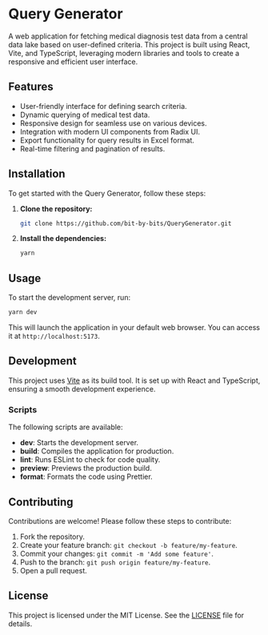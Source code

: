 # Query Generator

A web application for fetching medical diagnosis test data from a central data lake based on user-defined criteria. This project is built using React, Vite, and TypeScript, leveraging modern libraries and tools to create a responsive and efficient user interface.

## Features

- User-friendly interface for defining search criteria.
- Dynamic querying of medical test data.
- Responsive design for seamless use on various devices.
- Integration with modern UI components from Radix UI.
- Export functionality for query results in Excel format.
- Real-time filtering and pagination of results.

## Installation

To get started with the Query Generator, follow these steps:

1. **Clone the repository:**

   ```bash
   git clone https://github.com/bit-by-bits/QueryGenerator.git
   ```

2. **Install the dependencies:**

   ```bash
   yarn
   ```

## Usage

To start the development server, run:

```bash
yarn dev
```

This will launch the application in your default web browser. You can access it at `http://localhost:5173`.

## Development

This project uses [Vite](https://vitejs.dev/) as its build tool. It is set up with React and TypeScript, ensuring a smooth development experience.

### Scripts

The following scripts are available:

- **dev**: Starts the development server.
- **build**: Compiles the application for production.
- **lint**: Runs ESLint to check for code quality.
- **preview**: Previews the production build.
- **format**: Formats the code using Prettier.

## Contributing

Contributions are welcome! Please follow these steps to contribute:

1. Fork the repository.
2. Create your feature branch: `git checkout -b feature/my-feature`.
3. Commit your changes: `git commit -m 'Add some feature'`.
4. Push to the branch: `git push origin feature/my-feature`.
5. Open a pull request.

## License

This project is licensed under the MIT License. See the [LICENSE](LICENSE) file for details.
